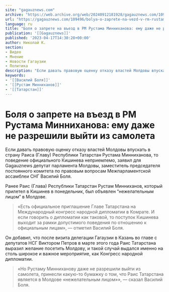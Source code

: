 ```yaml
---
site: "gagauznews.com"
archive: "https://web.archive.org/web/20240912181928/gagauznews.com/109496/bolya-o-zaprete-na-vezd-v-rm-rustama-minnihanova-emu-dazhe-ne-razreshili-vyjti-iz-samoleta.html"
url: "https://gagauznews.com/109496/bolya-o-zaprete-na-vezd-v-rm-rustama-minnihanova-emu-dazhe-ne-razreshili-vyjti-iz-samoleta.html"
language: ru
title: "Боля о запрете на въезд в РМ Рустама Минниханова: ему даже не разрешили выйти из самолета"
publication: '[[Gagauznews]]'
published: '2023-04-17T14:30:28+00:00'
author: Николай К.
section:
- Видео
- Мнение
- Новости Гагаузии
- Политика
description: "Если давать правовую оценку отказу властей Молдовы впускать в страну Раиса (Главу) Республики Татарстан Рустама Минниханова, то поведение официального Кишинева неприемлемо, заявил для Gagauznews депутат парламента Молдовы, заместитель председателя постоянного комитета по правовым вопросам Межпарламентской ассамблеи СНГ Василий Боля. Ранее Раис (Глава) Республики Татарстан Рустам Минниханов, который прилетел в Кишинев в понедельник, был объявлен “нежелательным лицом” в Молдове. «Есть официальное приглашение Главе Татарстана на Международный конгресс народной дипломатии в Комрате. И если говорить о дипломатии как таковой, то поступок Кишинева выходит за рамки допустимого поведения по отношению к официальным лицам», — отметил Василий Боля. Он добавил, что после визита делегации […]"
keywords:
- '[[Василий Боля]]'
- '[[Рустам Минниханов]]'
- '[[Татарстан]]'
---
```


# Боля о запрете на въезд в РМ Рустама Минниханова: ему даже не разрешили выйти из самолета

Если давать правовую оценку отказу властей Молдовы впускать в страну Раиса (Главу) Республики Татарстан Рустама Минниханова, то поведение официального Кишинева неприемлемо, заявил для Gagauznews депутат парламента Молдовы, заместитель председателя постоянного комитета по правовым вопросам Межпарламентской ассамблеи СНГ Василий Боля.

Ранее Раис (Глава) Республики Татарстан Рустам Минниханов, который прилетел в Кишинев в понедельник, был объявлен “нежелательным лицом” в Молдове.

> «Есть официальное приглашение Главе Татарстана на Международный конгресс народной дипломатии в Комрате. И если говорить о дипломатии как таковой, то поступок Кишинева выходит за рамки допустимого поведения по отношению к официальным лицам», — отметил Василий Боля.

Он добавил, что после визита делегации Гагаузии в Казань во главе с депутатов НСГ Виктором Петров в марте этого года Раис Татарстана выразил желание посетить Молдову, и такой случай выдался именно на столь широкое и важное мероприятие, как Конгресс народной дипломатии.

> «Но Рустаму Минниханову даже не разрешили выйти из самолета, принесли какую-то бумажку о том, что Раис Татарстана является в Молдове «нежелательным лицом»», — сказал Василий Боля.